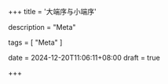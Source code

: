 +++
title = '大端序与小端序'

description = "Meta"

tags = [ "Meta" ]

date = 2024-12-20T11:06:11+08:00
draft = true

+++
